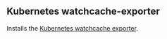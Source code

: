 Kubernetes watchcache-exporter
---------------------------

Installs the [Kubernetes watchcache exporter](https://github.com/sapcc/kubernetes-watchcache-exporter).
